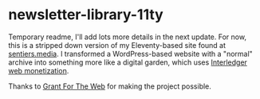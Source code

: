 # newsletter-library-11ty

Temporary readme, I'll add lots more details in the next update. For now, this is a stripped down version of my Eleventy-based site found at [sentiers.media](https://sentiers.media). I transformed a WordPress-based website with a "normal" archive into something more like a digital garden, which uses [Interledger web monetization](https://interledger.org). 

Thanks to [Grant For The Web](https://www.grantfortheweb.org) for making the project possible.
